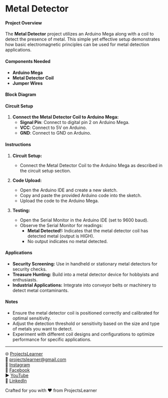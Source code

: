 # Metal Detector

#### Project Overview

The **Metal Detector** project utilizes an Arduino Mega along with a coil to detect the presence of metal. This simple yet effective setup demonstrates how basic electromagnetic principles can be used for metal detection applications.

#### Components Needed

- **Arduino Mega**
- **Metal Detector Coil**
- **Jumper Wires**

#### Block Diagram


#### Circuit Setup

1. **Connect the Metal Detector Coil to Arduino Mega:**
   - **Signal Pin**: Connect to digital pin 2 on Arduino Mega.
   - **VCC**: Connect to 5V on Arduino.
   - **GND**: Connect to GND on Arduino.

#### Instructions

1. **Circuit Setup:**
   - Connect the Metal Detector Coil to the Arduino Mega as described in the circuit setup section.

2. **Code Upload:**
   - Open the Arduino IDE and create a new sketch.
   - Copy and paste the provided Arduino code into the sketch.
   - Upload the code to the Arduino Mega.

3. **Testing:**
   - Open the Serial Monitor in the Arduino IDE (set to 9600 baud).
   - Observe the Serial Monitor for readings:
     - **Metal Detected!:** Indicates that the metal detector coil has detected metal (output is HIGH).
     - No output indicates no metal detected.

#### Applications

- **Security Screening:** Use in handheld or stationary metal detectors for security checks.
- **Treasure Hunting:** Build into a metal detector device for hobbyists and enthusiasts.
- **Industrial Applications:** Integrate into conveyor belts or machinery to detect metal contaminants.

#### Notes

- Ensure the metal detector coil is positioned correctly and calibrated for optimal sensitivity.
- Adjust the detection threshold or sensitivity based on the size and type of metals you want to detect.
- Experiment with different coil designs and configurations to optimize performance for specific applications.

---

🌐 [ProjectsLearner](https://projectslearner.com/learn/arduino-mega-metal-detector)  
📧 [projectslearner@gmail.com](mailto:projectslearner@gmail.com)  
📸 [Instagram](https://www.instagram.com/projectslearner/)  
📘 [Facebook](https://www.facebook.com/projectslearner)  
▶️ [YouTube](https://www.youtube.com/@ProjectsLearner)  
📘 [LinkedIn](https://www.linkedin.com/in/projectslearner)  

Crafted for you with ❤️ from ProjectsLearner